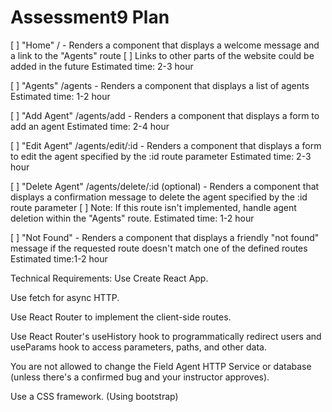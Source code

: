 # Assessment9 Plan

[ ] "Home" / - Renders a component that displays a welcome message and a link to the "Agents" route
    [ ] Links to other parts of the website could be added in the future
    Estimated time: 2-3 hour
    
[ ] "Agents" /agents - Renders a component that displays a list of agents
    Estimated time: 1-2 hour

[ ] "Add Agent" /agents/add - Renders a component that displays a form to add an agent
    Estimated time: 2-4 hour

[ ] "Edit Agent" /agents/edit/:id - Renders a component that displays a form to edit the agent specified by the :id route parameter
    Estimated time: 2-3 hour

[ ] "Delete Agent" /agents/delete/:id (optional) - Renders a component that displays a confirmation message to delete the agent specified by the :id route parameter
    [ ] Note: If this route isn't implemented, handle agent deletion within the     "Agents" route.
    Estimated time: 1-2 hour

[ ] "Not Found" - Renders a component that displays a friendly "not found" message if the requested route doesn't match one of the defined routes
    Estimated time:1-2 hour
    

Technical Requirements: 
Use Create React App.

Use fetch for async HTTP.

Use React Router to implement the client-side routes.

Use React Router's useHistory hook to programmatically redirect users and useParams hook to access parameters, paths, and other data.

You are not allowed to change the Field Agent HTTP Service or database (unless there's a confirmed bug and your instructor approves).

Use a CSS framework. (Using bootstrap)
